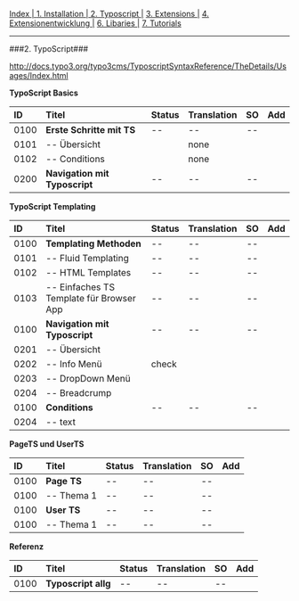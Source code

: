 [Index   | ](README.md)  [1. Installation   | ](1-installation.md)  [2. Typoscript   |](2-typoscript.md)   [3. Extensions  |](3-extensions.md)  [4. Extensionentwicklung  |](4-extensionentwicklung.md)  [6. Libaries  |](6-libaries.md)  [7. Tutorials](7-tutorials.md) 
***

###2. TypoScript###


http://docs.typo3.org/typo3cms/TyposcriptSyntaxReference/TheDetails/Usages/Index.html

**TypoScript Basics**

| ID   | Titel                         | Status       | Translation | SO   | Add  |
| :--- | :---------------------------- | :----------- | :---------- | :--: | :--: |
| 0100 | **Erste Schritte mit TS**     | --           | --          | --   |  |
| 0101 | -- Übersicht                  |              | none        |      |  |
| 0102 | -- Conditions                 |              | none        |      |  |
| 0200 | **Navigation mit Typoscript** | --           | --          | --   |  |



**TypoScript Templating**

| ID   | Titel                         | Status       | Translation | SO   | Add  |
| :--- | :---------------------------- | :----------- | :---------- | :--: | :--: |
| 0100 | **Templating Methoden**       | --           | --          | --   |  |
| 0101 | -- Fluid Templating           | --           | --          | --   |  |
| 0102 | -- HTML Templates             | --           | --          | --   |  |
| 0103 | -- Einfaches TS Template für Browser App | --           | --          | --   |  |
| 0100 | **Navigation mit Typoscript** | --           | --          | --   |  |
| 0201 | -- Übersicht                  |              |             |      |  |
| 0202 | -- Info Menü                  |  check       |             |      |  |
| 0203 | -- DropDown Menü              |              |             |      |  |
| 0204 | -- Breadcrump                 |              |             |      |  |
| 0100 | **Conditions**                | --           | --          | --   |  |
| 0204 | -- text                       |              |             |      |  |

**PageTS und UserTS**

| ID   | Titel                         | Status       | Translation | SO   | Add  |
| :--- | :---------------------------- | :----------- | :---------- | :--: | :--: |
| 0100 | **Page TS**                   | --           | --          | --   |  |
| 0100 | -- Thema 1                    | --           | --          | --   |  |
| 0100 | **User TS**                   | --           | --          | --   |  |
| 0100 | -- Thema 1                    | --           | --          | --   |  |


**Referenz**

| ID   | Titel                         | Status       | Translation | SO   | Add  |
| :--- | :---------------------------- | :----------- | :---------- | :--: | :--: |
| 0100 | **Typoscript allg**           | --           | --          | --   |  |
